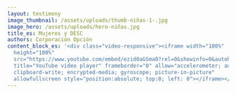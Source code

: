 ```yaml
---
layout: testimony
image_thumbnail: /assets/uploads/thumb-niñas-1-.jpg
image_hero: /assets/uploads/hero-niñas.jpg
title_es: Mujeres y DESC
authors: Corporación Opción
content_block_es: '<div class="video-responsive"><iframe width="100%"
  height="100%"
  src="https://www.youtube.com/embed/ezid0aGSma0?rel=0&showinfo=0&autohide=1&modestbranding=1"
  title="YouTube video player" frameborder="0" allow="accelerometer; autoplay;
  clipboard-write; encrypted-media; gyroscope; picture-in-picture"
  allowfullscreen style="position:absolute; top:0; left: 0"></iframe></div>'
---
```


